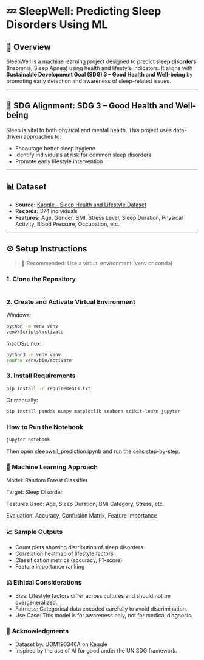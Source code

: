 # 💤 SleepWell: Predicting Sleep Disorders Using ML

## 🧭 Overview

SleepWell is a machine learning project designed to predict **sleep disorders** (Insomnia, Sleep Apnea) using health and lifestyle indicators. It aligns with **Sustainable Development Goal (SDG) 3 – Good Health and Well-being** by promoting early detection and awareness of sleep-related issues.

---

## 📌 SDG Alignment: SDG 3 – Good Health and Well-being

Sleep is vital to both physical and mental health. This project uses data-driven approaches to:
- Encourage better sleep hygiene
- Identify individuals at risk for common sleep disorders
- Promote early lifestyle intervention

---

## 📊 Dataset

- **Source:** [Kaggle - Sleep Health and Lifestyle Dataset](https://www.kaggle.com/datasets/uom190346a/sleep-health-and-lifestyle-dataset)
- **Records:** 374 individuals
- **Features:** Age, Gender, BMI, Stress Level, Sleep Duration, Physical Activity, Blood Pressure, Occupation, etc.

---

## ⚙️ Setup Instructions

> 🔹 Recommended: Use a virtual environment (venv or conda)

### 1. Clone the Repository

```bash

```

### 2. Create and Activate Virtual Environment
Windows:

```bash
python -m venv venv
venv\Scripts\activate
```
macOS/Linux:

```bash
python3 -m venv venv
source venv/bin/activate
```
### 3. Install Requirements
```bash
pip install -r requirements.txt
```

Or manually:

```bash
pip install pandas numpy matplotlib seaborn scikit-learn jupyter
```


### How to Run the Notebook
```bash
jupyter notebook
```
Then open sleepwell_prediction.ipynb and run the cells step-by-step.

### 🧠 Machine Learning Approach
Model: Random Forest Classifier

Target: Sleep Disorder

Features Used: Age, Sleep Duration, BMI Category, Stress, etc.

Evaluation: Accuracy, Confusion Matrix, Feature Importance

### 📈 Sample Outputs
- Count plots showing distribution of sleep disorders
- Correlation heatmap of lifestyle factors
- Classification metrics (accuracy, F1-score)
- Feature importance ranking

### ⚖️ Ethical Considerations
- Bias: Lifestyle factors differ across cultures and should not be overgeneralized.
- Fairness: Categorical data encoded carefully to avoid discrimination.
- Use Case: This model is for awareness only, not for medical diagnosis.
  
### 🙌 Acknowledgments
- Dataset by: UOM190346A on Kaggle
- Inspired by the use of AI for good under the UN SDG framework.
